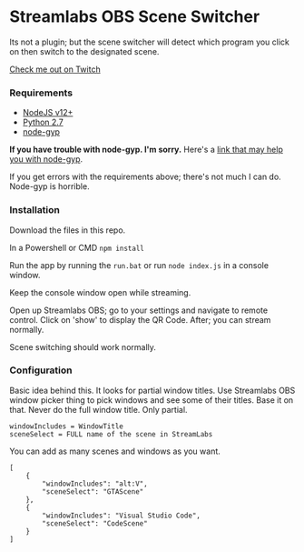 # Streamlabs OBS Scene Switcher

Its not a plugin; but the scene switcher will detect which program you click on then switch to the designated scene.

[Check me out on Twitch](https://twitch.tv/stuyksoft/)

### Requirements

-   [NodeJS v12+](https://nodejs.org/en/download/)
-   [Python 2.7](https://www.python.org/downloads/release/python-2716/)
-   [node-gyp]()

**If you have trouble with node-gyp. I'm sorry.**
Here's a [link that may help you with node-gyp](https://spin.atomicobject.com/2019/03/27/node-gyp-windows/).

If you get errors with the requirements above; there's not much I can do. Node-gyp is horrible.

### Installation

Download the files in this repo.

In a Powershell or CMD
`npm install`

Run the app by running the `run.bat` or run `node index.js` in a console window.

Keep the console window open while streaming.

Open up Streamlabs OBS; go to your settings and navigate to remote control.
Click on 'show' to display the QR Code. After; you can stream normally.

Scene switching should work normally.

### Configuration

Basic idea behind this. It looks for partial window titles.
Use Streamlabs OBS window picker thing to pick windows and see some of their titles. Base it on that. Never do the full window title. Only partial.

```
windowIncludes = WindowTitle
sceneSelect = FULL name of the scene in StreamLabs
```

You can add as many scenes and windows as you want.

```
[
    {
        "windowIncludes": "alt:V",
        "sceneSelect": "GTAScene"
    },
    {
        "windowIncludes": "Visual Studio Code",
        "sceneSelect": "CodeScene"
    }
]
```
